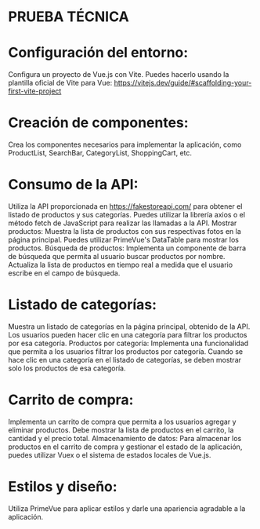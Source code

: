 # PRUEBA TÉCNICA

# Configuración del entorno:
Configura un proyecto de Vue.js con Vite. Puedes hacerlo usando la plantilla oficial de Vite para
Vue: https://vitejs.dev/guide/#scaffolding-your-first-vite-project

# Creación de componentes: 

Crea los componentes necesarios para implementar la aplicación,
como ProductList, SearchBar, CategoryList, ShoppingCart, etc.
# Consumo de la API: 

Utiliza la API proporcionada en https://fakestoreapi.com/ para obtener el
listado de productos y sus categorías. Puedes utilizar la librería axios o el método fetch de
JavaScript para realizar las llamadas a la API.
 Mostrar productos: 
Muestra la lista de productos con sus respectivas fotos en la página
principal. Puedes utilizar PrimeVue's DataTable para mostrar los productos.
Búsqueda de productos:
Implementa un componente de barra de búsqueda que permita al usuario buscar productos por
nombre. Actualiza la lista de productos en tiempo real a medida que el usuario escribe en el
campo de búsqueda.

# Listado de categorías: 

Muestra un listado de categorías en la página principal, obtenido de la
API. Los usuarios pueden hacer clic en una categoría para filtrar los productos por esa
categoría.
Productos por categoría:
Implementa una funcionalidad que permita a los usuarios filtrar los productos por categoría.
Cuando se hace clic en una categoría en el listado de categorías, se deben mostrar solo los
productos de esa categoría.

# Carrito de compra: 

Implementa un carrito de compra que permita a los usuarios agregar y
eliminar productos. Debe mostrar la lista de productos en el carrito, la cantidad y el precio total.
Almacenamiento de datos:
Para almacenar los productos en el carrito de compra y gestionar el estado de la aplicación,
puedes utilizar Vuex o el sistema de estados locales de Vue.js.

# Estilos y diseño: 

Utiliza PrimeVue para aplicar estilos y darle una apariencia agradable a la
aplicación.